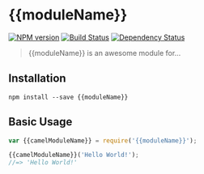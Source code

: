 # {{moduleName}}

[![NPM version][npm-image]][npm-url] [![Build Status][travis-image]][travis-url] [![Dependency Status][depstat-image]][depstat-url]

[npm-url]: https://npmjs.org/package/{{moduleName}}
[npm-image]: https://badge.fury.io/js/{{moduleName}}.svg

[travis-url]: http://travis-ci.org/{{username}}/{{moduleName}}
[travis-image]: https://secure.travis-ci.org/{{username}}/{{moduleName}}.svg?branch=master

[depstat-url]: https://david-dm.org/{{username}}/{{moduleName}}
[depstat-image]: https://david-dm.org/{{username}}/{{moduleName}}.svg

> {{moduleName}} is an awesome module for...

## Installation

```shell
npm install --save {{moduleName}}
```

## Basic Usage

```javascript
var {{camelModuleName}} = require('{{moduleName}}');

{{camelModuleName}}('Hello World!');
//=> 'Hello World!'
```
